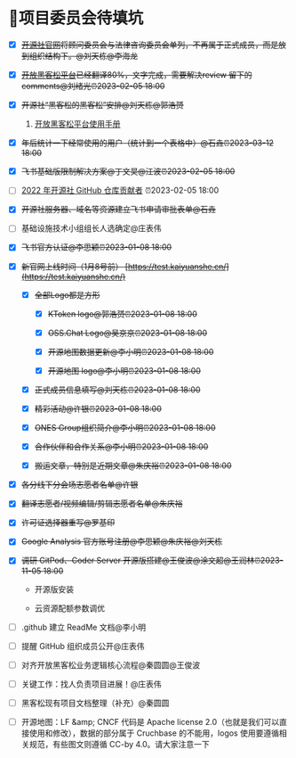 # 🏃项目委员会待填坑

* [x] ~~[开源社官网](https://kaiyuanshe.feishu.cn/wiki/wikcn6FQGVV8q9FZk9F3rTPKaFe)将顾问委员会与法律咨询委员会单列，不再属于正式成员，而是放到组织结构下。@刘天栋@李海龙~~

* [x] ~~[开放黑客松平台](https://kaiyuanshe.feishu.cn/wiki/wikcnhh5IsXli7Ip1qdJ881UUoh)已经翻译80%，文字完成，需要解决review 留下的 comments@刘绪光⏰2023-02-05 18:00~~

* [x] ~~开源社“黑客松的黑客松”安排@刘天栋@郭浩赟~~

    1. [ 开放黑客松平台使用手册](https://kaiyuanshe.feishu.cn/wiki/wikcnR3wHyfVDrYW2TteaUzAnlh)

* [x] ~~年后统计一下经常使用的用户（统计到一个表格中）@石垚⏰2023-03-12 18:00~~

* [x] ~~飞书基础版限制解决方案@丁文昊@江波⏰2023-02-05 18:00~~

* [ ] [2022 年开源社 GitHub 仓库贡献者](https://kaiyuanshe.feishu.cn/docx/Pd5qdL522oI9Naxr4GocvF1Jnee) ⏰2023-02-05 18:00

* [x] ~~开源社服务器、域名等资源建立飞书申请审批表单@石垚~~

* [ ] 基础设施技术小组组长人选确定@庄表伟

* [x] ~~飞书官方认证@李思颖⏰2023-01-08 18:00~~

* [x] ~~新官网上线时间（1月8号前） [https://test.kaiyuanshe.cn/](https://test.kaiyuanshe.cn/)~~

    * [x] ~~全部Logo都是方形~~

        * [x] ~~KToken logo@郭浩赟⏰2023-01-08 18:00~~

        * [x] ~~OSS\.Chat Logo@吴京京⏰2023-01-08 18:00~~

        * [x] ~~开源地图数据更新@李小明⏰2023-01-08 18:00~~

        * [x] ~~开源地图 logo@李小明⏰2023-01-08 18:00~~

    * [x] ~~正式成员信息填写@刘天栋⏰2023-01-08 18:00~~

    * [x] ~~精彩活动@许银⏰2023-01-08 18:00~~

    * [x] ~~ONES Group组织简介@李小明⏰2023-01-08 18:00~~

    * [x] ~~合作伙伴和合作关系@李小明⏰2023-01-08 18:00~~

    * [x] ~~搬运文章，特别是近期文章@朱庆裕⏰2023-01-08 18:00~~

* [x] ~~各分线下分会场志愿者名单@许银~~

* [x] ~~翻译志愿者/视频编辑/剪辑志愿者名单@朱庆裕~~

* [x] ~~许可证选择器重写@罗基印~~

* [x] ~~Google Analysis 官方账号注册@李思颖@朱庆裕@刘天栋~~

* [x] ~~调研 GitPod、Coder Server 开源版搭建@王俊波@涂文超@王润林⏰2023-11-05 18:00~~

    - 开源版安装

    - 云资源配额参数调优

* [ ] \.github 建立 ReadMe 文档@李小明

* [ ] 提醒 GitHub 组织成员公开@庄表伟

* [ ] 对齐开放黑客松业务逻辑核心流程@秦圆圆@王俊波

* [ ] 关键工作：找人负责项目进展！@庄表伟

* [ ] 黑客松现有项目文档整理（补充）@秦圆圆

* [ ] 开源地图：LF \&amp; CNCF 代码是 Apache license 2\.0（也就是我们可以直接使用和修改），数据的部分属于 Cruchbase 的不能用，logos 使用要遵循相关规范，有些图文则遵循 CC\-by 4\.0。请大家注意一下



